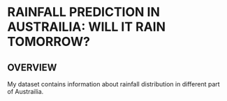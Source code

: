 # RAINFALL PREDICTION IN AUSTRAILIA: WILL IT RAIN TOMORROW?
## OVERVIEW
My dataset contains information about rainfall distribution in different part of Austrailia.

